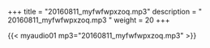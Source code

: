 +++
title = "20160811_myfwfwpxzoq.mp3"
description = " 20160811_myfwfwpxzoq.mp3 "
weight = 20
+++

{{< myaudio01 mp3="20160811_myfwfwpxzoq.mp3" >}}


